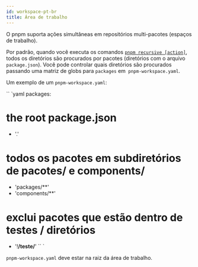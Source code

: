 ```yaml
---
id: workspace-pt-br
title: Área de trabalho
---
```


O pnpm suporta ações simultâneas em repositórios multi-pacotes (espaços de trabalho).

Por padrão, quando você executa os comandos [`pnpm recursive [action]`](pnpm-recursive.md),
todos os diretórios são procurados por pacotes (diretórios com o arquivo `package.json`).
Você pode controlar quais diretórios são procurados passando uma matriz de globs para `packages` em` pnpm-workspace.yaml`.

Um exemplo de um `pnpm-workspace.yaml`:

`` `yaml
packages:
  # the root package.json
  - '.'
  # todos os pacotes em subdiretórios de pacotes/ e components/
  - 'packages/**'
  - 'components/**'
  # exclui pacotes que estão dentro de testes / diretórios
  - '!**/teste/**'
`` `

`pnpm-workspace.yaml` deve estar na raiz da área de trabalho.

